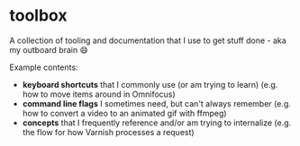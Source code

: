 # toolbox

A collection of tooling and documentation that I use to get stuff done - aka my outboard brain :smile:

Example contents:

* **keyboard shortcuts** that I commonly use (or am trying to learn) (e.g. how to move items around in Omnifocus)
* **command line flags** I sometimes need, but can't always remember (e.g. how to convert a video to an animated gif with ffmpeg)
* **concepts** that I frequently reference and/or am trying to internalize (e.g. the flow for how Varnish processes a request)
